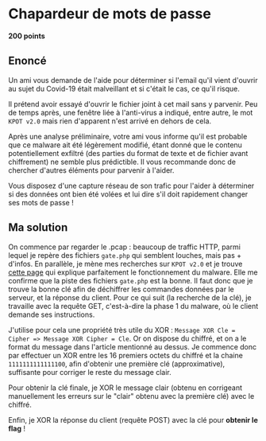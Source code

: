 # Chapardeur de mots de passe

**200 points**

## Enoncé

Un ami vous demande de l'aide pour déterminer si l'email qu'il vient d'ouvrir au sujet du Covid-19 était malveillant et si c'était le cas, ce qu'il risque.

Il prétend avoir essayé d'ouvrir le fichier joint à cet mail sans y parvenir. Peu de temps après, une fenêtre liée à l'anti-virus a indiqué, entre autre, le mot `KPOT v2.0` mais rien d'apparent n'est arrivé en dehors de cela.

Après une analyse préliminaire, votre ami vous informe qu'il est probable que ce malware ait été légèrement modifié, étant donné que le contenu potentiellement exfiltré (des parties du format de texte et de fichier avant chiffrement) ne semble plus prédictible. Il vous recommande donc de chercher d'autres éléments pour parvenir à l'aider.

Vous disposez d'une capture réseau de son trafic pour l'aider à déterminer si des données ont bien été volées et lui dire s'il doit rapidement changer ses mots de passe !

## Ma solution

On commence par regarder le .pcap : beaucoup de traffic HTTP, parmi lequel je repère des fichiers `gate.php` qui semblent louches, mais pas + d'infos. En parallèle, je mène mes recherches sur `KPOT v2.0` et je trouve [cette page](https://www.proofpoint.com/us/threat-insight/post/new-kpot-v20-stealer-brings-zero-persistence-and-memory-features-silently-steal) qui explique parfaitement le fonctionnement du malware.
Elle me confirme que la piste des fichiers `gate.php` est la bonne. Il faut donc que je trouve la bonne clé afin de déchiffrer les commandes données par le serveur, et la réponse du client.
Pour ce qui suit (la recherche de la clé), je travaille avec la requête GET, c'est-à-dire la phase 1 du malware, où le client demande ses instructions.

J'utilise pour cela une propriété très utile du XOR : `Message XOR Cle = Cipher => Message XOR Cipher = Cle`. Or on dispose du chiffré, et on a le format du message dans l'article mentionné au dessus. Je commence donc par effectuer un XOR entre les 16 premiers octets du chiffré et la chaine `1111111111111100`, afin d'obtenir une première clé (approximative), suffisante pour corriger le reste du message clair.

Pour obtenir la clé finale, je XOR le message clair (obtenu en corrigeant manuellement les erreurs sur le "clair" obtenu avec la première clé) avec le chiffré.

Enfin, je XOR la réponse du client (requête POST) avec la clé pour **obtenir le flag** !
